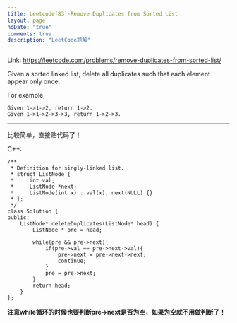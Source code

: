 ```yaml
---
title: Leetcode[83]-Remove Duplicates from Sorted List
layout: page
noDate: "true"
comments: true
description: "LeetCode题解" 
---
```

<article class="post post-type-normal" itemscope="" itemtype="http://schema.org/Article" style="opacity: 1; transform: translateY(0px);">

Link: https://leetcode.com/problems/remove-duplicates-from-sorted-list/

Given a sorted linked list, delete all duplicates such that each element appear only once.

For example,

	Given 1->1->2, return 1->2.
	Given 1->1->2->3->3, return 1->2->3.

-----

比较简单，直接贴代码了！

C++:

```
/**
 * Definition for singly-linked list.
 * struct ListNode {
 *     int val;
 *     ListNode *next;
 *     ListNode(int x) : val(x), next(NULL) {}
 * };
 */
class Solution {
public:
    ListNode* deleteDuplicates(ListNode* head) {
        ListNode * pre = head;
        
        while(pre && pre->next){
            if(pre->val == pre->next->val){
                pre->next = pre->next->next;
                continue;
            }
            pre = pre->next;            
        }
        return head;
    }
};
```

**注意while循环的时候也要判断pre->next是否为空，如果为空就不用做判断了！**


</article>
